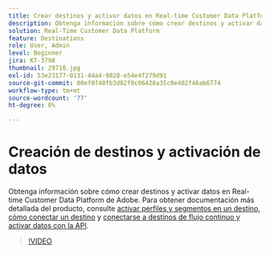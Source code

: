 ```yaml
---
title: Crear destinos y activar datos en Real-time Customer Data Platform de Adobe (RTCDP)
description: Obtenga información sobre cómo crear destinos y activar datos en Real-time Customer Data Platform de Adobe
solution: Real-Time Customer Data Platform
feature: Destinations
role: User, Admin
level: Beginner
jira: KT-3798
thumbnail: 29710.jpg
exl-id: 53e23177-0131-44a4-9828-e54e4f279d91
source-git-commit: 00ef0f40fb3d82f0c06428a35c0e402f46ab6774
workflow-type: tm+mt
source-wordcount: '77'
ht-degree: 0%

---
```


# Creación de destinos y activación de datos

Obtenga información sobre cómo crear destinos y activar datos en Real-time Customer Data Platform de Adobe. Para obtener documentación más detallada del producto, consulte [activar perfiles y segmentos en un destino](https://experienceleague.adobe.com/docs/experience-platform/rtcdp/destinations/dest-tutorials/activate-destinations.html), [cómo conectar un destino](https://experienceleague.adobe.com/docs/experience-platform/rtcdp/destinations/dest-tutorials/connect-destination.html) y [conectarse a destinos de flujo continuo y activar datos con la API](https://experienceleague.adobe.com/docs/experience-platform/rtcdp/destinations/api-tutorials/streaming-destinations-api-tutorial.html).

>[!VIDEO](https://video.tv.adobe.com/v/29710?learn=on)


